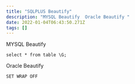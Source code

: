```yaml
---
title: "SQLPLUS Beautify"
description: "MYSQL Beautify  Oracle Beautify "
date: 2022-01-04T06:43:50.271Z
tags: []
---
```

MYSQL Beautify
```
select * from table \G;
```
Oracle Beautify
```
SET WRAP OFF
```
